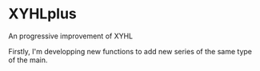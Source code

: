# XYHLplus
An progressive improvement of XYHL

Firstly, I'm developping new functions to add new series of the same type of the main.
